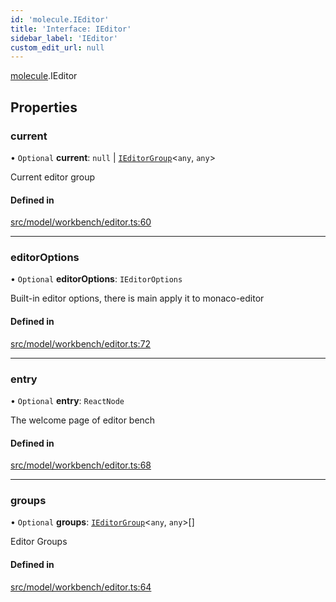 ```yaml
---
id: 'molecule.IEditor'
title: 'Interface: IEditor'
sidebar_label: 'IEditor'
custom_edit_url: null
---
```


[molecule](../namespaces/molecule).IEditor

## Properties

### current

• `Optional` **current**: `null` \| [`IEditorGroup`](molecule.IEditorGroup)<`any`, `any`\>

Current editor group

#### Defined in

[src/model/workbench/editor.ts:60](https://github.com/DTStack/molecule/blob/b675cb9/src/model/workbench/editor.ts#L60)

---

### editorOptions

• `Optional` **editorOptions**: `IEditorOptions`

Built-in editor options, there is main apply it to monaco-editor

#### Defined in

[src/model/workbench/editor.ts:72](https://github.com/DTStack/molecule/blob/b675cb9/src/model/workbench/editor.ts#L72)

---

### entry

• `Optional` **entry**: `ReactNode`

The welcome page of editor bench

#### Defined in

[src/model/workbench/editor.ts:68](https://github.com/DTStack/molecule/blob/b675cb9/src/model/workbench/editor.ts#L68)

---

### groups

• `Optional` **groups**: [`IEditorGroup`](molecule.IEditorGroup)<`any`, `any`\>[]

Editor Groups

#### Defined in

[src/model/workbench/editor.ts:64](https://github.com/DTStack/molecule/blob/b675cb9/src/model/workbench/editor.ts#L64)
